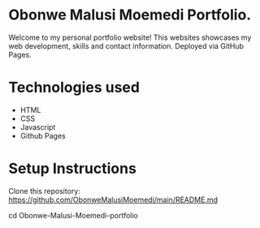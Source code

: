# Obonwe Malusi Moemedi Portfolio.

Welcome to my personal portfolio website! This websites showcases my web development, skills and contact information. Deployed via GitHub Pages.

# Technologies used
- HTML
- CSS
- Javascript
- Github Pages

# Setup Instructions

Clone this repository:
https://github.com/ObonweMalusiMoemedi/main/README.md

cd Obonwe-Malusi-Moemedi-portfolio
